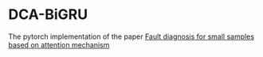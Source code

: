 # DCA-BiGRU
The pytorch implementation of the paper [Fault diagnosis for small samples based on attention mechanism](https://doi.org/10.1016/j.measurement.2021.110242)
